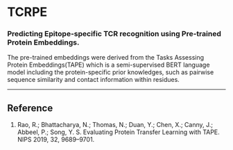 # TCRPE
### Predicting Epitope-specific TCR recognition using Pre-trained Protein Embeddings. 
The pre-trained embeddings were derived from 
the Tasks Assessing Protein Embeddings(TAPE) which is a semi-supervised BERT language model including the protein-specific prior knowledges, 
such as pairwise sequence similarity and contact information within residues.
<hr>

## Reference
1. Rao, R.; Bhattacharya, N.; Thomas, N.; Duan, Y.; Chen, X.; Canny, J.; Abbeel, P.; Song, Y. S. Evaluating Protein Transfer Learning with TAPE. NIPS 2019, 32, 9689–9701.
